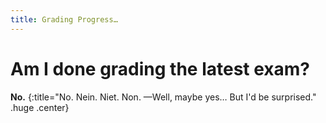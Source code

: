 ```yaml
---
title: Grading Progress…
---
```


# Am I done grading the latest exam?

**No.**
{:title="No. Nein. Niet. Non. —Well, maybe yes… But I'd be surprised." .huge .center}

